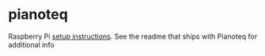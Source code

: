 # pianoteq

Raspberry Pi [setup instructions](https://www.modartt.com/download?file=Pianoteq_RaspberryPi3_v3.pdf). See the readme that ships with Pianoteq for additional info
